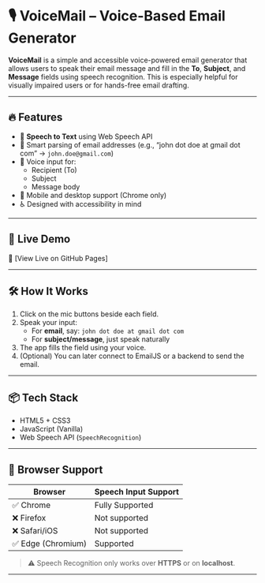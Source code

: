 # 🎙️ VoiceMail – Voice-Based Email Generator

**VoiceMail** is a simple and accessible voice-powered email generator that allows users to speak their email message and fill in the **To**, **Subject**, and **Message** fields using speech recognition. This is especially helpful for visually impaired users or for hands-free email drafting.

---

## 🔥 Features

- 🎤 **Speech to Text** using Web Speech API
- 🧠 Smart parsing of email addresses (e.g., “john dot doe at gmail dot com” → `john.doe@gmail.com`)
- 📝 Voice input for:
  - Recipient (To)
  - Subject
  - Message body
- 📱 Mobile and desktop support (Chrome only)
- ♿ Designed with accessibility in mind

---

## 🚀 Live Demo

🔗 [View Live on GitHub Pages] 

---

## 🛠️ How It Works

1. Click on the mic buttons beside each field.
2. Speak your input:
   - For **email**, say: `john dot doe at gmail dot com`
   - For **subject/message**, just speak naturally
3. The app fills the field using your voice.
4. (Optional) You can later connect to EmailJS or a backend to send the email.

---

## 📦 Tech Stack

- HTML5 + CSS3
- JavaScript (Vanilla)
- Web Speech API (`SpeechRecognition`)

---

## 📱 Browser Support

| Browser       | Speech Input Support |
|---------------|----------------------|
| ✅ Chrome      | Fully Supported       |
| ❌ Firefox     | Not supported         |
| ❌ Safari/iOS  | Not supported         |
| ✅ Edge (Chromium) | Supported          |

> ⚠️ Speech Recognition only works over **HTTPS** or on **localhost**.

---

